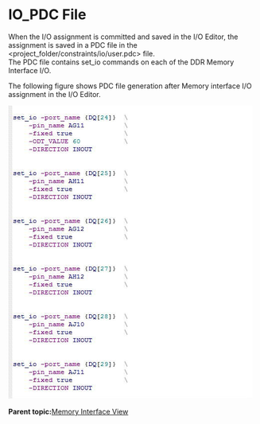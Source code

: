 # IO\_PDC File

When the I/O assignment is committed and saved in the I/O Editor, the<br /> assignment is saved in a PDC file in the &lt;project\_folder/constraints/io/user.pdc&gt; file.<br /> The PDC file contains set\_io commands on each of the DDR Memory Interface I/O.

The following figure shows PDC file generation after Memory interface I/O assignment in the I/O Editor.

![](GUID-D3F21495-0CD4-48BF-95EF-6FA221D95AB8-low.jpg "PDC File Generation after Memory Interface I/O Assignment in I/O Editor")

**Parent topic:**[Memory Interface View](GUID-04C2F3E6-C9E6-4210-AF6D-16C492A0BAAA.md)

